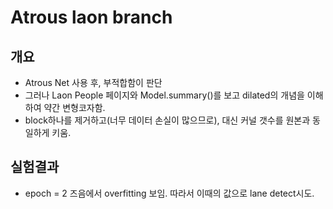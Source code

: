 # Atrous laon branch

## 개요
- Atrous Net 사용 후, 부적합함이 판단
- 그러나 Laon People 페이지와 Model.summary()를 보고 dilated의 개념을 이해하여 약간 변형코자함.
- block하나를 제거하고(너무 데이터 손실이 많으므로), 대신 커널 갯수를 원본과 동일하게 키움.

## 실험결과
- epoch = 2 즈음에서 overfitting 보임. 따라서 이때의 값으로 lane detect시도.
